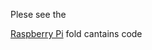 
Plese see the <p><a href="https://github.com/Charmve/Intelligent-Speech-Sompanion-Robot-Based-on-Sentiment-Analysis/tree/master/Raspberry%20Pi" target="_blank">Raspberry Pi</a> fold cantains code 

